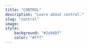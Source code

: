 ```yaml
---
title: "CONTROL"
description: "Learn about control."
slug: "control"
image:  
style:
    background: "#2a9d8f"
    color: "#fff"
---
```


